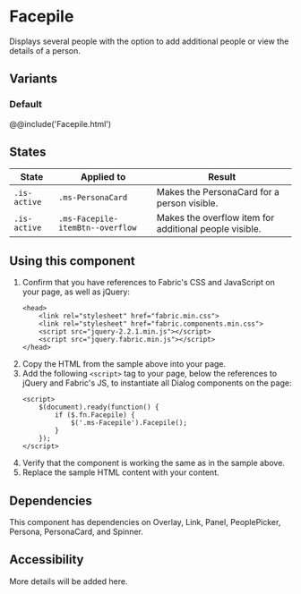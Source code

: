 # Facepile
Displays several people with the option to add additional people or view the details of a person.

## Variants

### Default
@@include('Facepile.html')

## States
State | Applied to | Result
 --- | --- | ---
`.is-active` | `.ms-PersonaCard` | Makes the PersonaCard for a person visible.
`.is-active` | `.ms-Facepile-itemBtn--overflow` | Makes the overflow item for additional people visible.

## Using this component
1. Confirm that you have references to Fabric's CSS and JavaScript on your page, as well as jQuery:
    ```
    <head>
        <link rel="stylesheet" href="fabric.min.css">
        <link rel="stylesheet" href="fabric.components.min.css">
        <script src="jquery-2.2.1.min.js"></script>
        <script src="jquery.fabric.min.js"></script>
    </head>
    ```
2. Copy the HTML from the sample above into your page.
3. Add the following `<script>` tag to your page, below the references to jQuery and Fabric's JS, to instantiate all Dialog components on the page:
    ```
    <script>
        $(document).ready(function() {
            if ($.fn.Facepile) {
                $('.ms-Facepile').Facepile();
            }
        });
    </script>
    ```
4. Verify that the component is working the same as in the sample above.
5. Replace the sample HTML content with your content.

## Dependencies
This component has dependencies on Overlay, Link, Panel, PeoplePicker, Persona, PersonaCard, and Spinner.

## Accessibility
More details will be added here.
